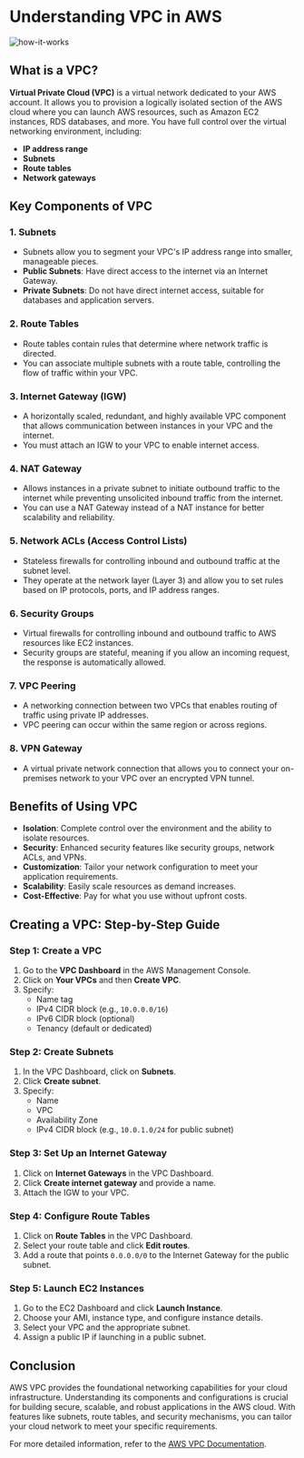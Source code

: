 # Understanding VPC in AWS

![how-it-works](https://github.com/user-attachments/assets/817f2a88-5799-4262-ae0c-34ca31f80dfd)


##  What is a VPC?

 **Virtual Private Cloud (VPC)** is a virtual network dedicated to your AWS account. It allows you to provision a logically isolated section of the AWS cloud where you can launch AWS resources, such as Amazon EC2 instances, RDS databases, and more. You have full control over the virtual networking environment, including:

- **IP address range**
- **Subnets**
- **Route tables**
- **Network gateways**

## Key Components of VPC

### 1. **Subnets**
   - Subnets allow you to segment your VPC's IP address range into smaller, manageable pieces.
   - **Public Subnets**: Have direct access to the internet via an Internet Gateway.
   - **Private Subnets**: Do not have direct internet access, suitable for databases and application servers.

### 2. **Route Tables**
   - Route tables contain rules that determine where network traffic is directed.
   - You can associate multiple subnets with a route table, controlling the flow of traffic within your VPC.

### 3. **Internet Gateway (IGW)**
   - A horizontally scaled, redundant, and highly available VPC component that allows communication between instances in your VPC and the internet.
   - You must attach an IGW to your VPC to enable internet access.

### 4. **NAT Gateway**
   - Allows instances in a private subnet to initiate outbound traffic to the internet while preventing unsolicited inbound traffic from the internet.
   - You can use a NAT Gateway instead of a NAT instance for better scalability and reliability.

### 5. **Network ACLs (Access Control Lists)**
   - Stateless firewalls for controlling inbound and outbound traffic at the subnet level.
   - They operate at the network layer (Layer 3) and allow you to set rules based on IP protocols, ports, and IP address ranges.

### 6. **Security Groups**
   - Virtual firewalls for controlling inbound and outbound traffic to AWS resources like EC2 instances.
   - Security groups are stateful, meaning if you allow an incoming request, the response is automatically allowed.

### 7. **VPC Peering**
   - A networking connection between two VPCs that enables routing of traffic using private IP addresses.
   - VPC peering can occur within the same region or across regions.

### 8. **VPN Gateway**
   - A virtual private network connection that allows you to connect your on-premises network to your VPC over an encrypted VPN tunnel.

## Benefits of Using VPC

- **Isolation**: Complete control over the environment and the ability to isolate resources.
- **Security**: Enhanced security features like security groups, network ACLs, and VPNs.
- **Customization**: Tailor your network configuration to meet your application requirements.
- **Scalability**: Easily scale resources as demand increases.
- **Cost-Effective**: Pay for what you use without upfront costs.

## Creating a VPC: Step-by-Step Guide

### Step 1: Create a VPC

1. Go to the **VPC Dashboard** in the AWS Management Console.
2. Click on **Your VPCs** and then **Create VPC**.
3. Specify:
   - Name tag
   - IPv4 CIDR block (e.g., `10.0.0.0/16`)
   - IPv6 CIDR block (optional)
   - Tenancy (default or dedicated)

### Step 2: Create Subnets

1. In the VPC Dashboard, click on **Subnets**.
2. Click **Create subnet**.
3. Specify:
   - Name
   - VPC
   - Availability Zone
   - IPv4 CIDR block (e.g., `10.0.1.0/24` for public subnet)

### Step 3: Set Up an Internet Gateway

1. Click on **Internet Gateways** in the VPC Dashboard.
2. Click **Create internet gateway** and provide a name.
3. Attach the IGW to your VPC.

### Step 4: Configure Route Tables

1. Click on **Route Tables** in the VPC Dashboard.
2. Select your route table and click **Edit routes**.
3. Add a route that points `0.0.0.0/0` to the Internet Gateway for the public subnet.

### Step 5: Launch EC2 Instances

1. Go to the EC2 Dashboard and click **Launch Instance**.
2. Choose your AMI, instance type, and configure instance details.
3. Select your VPC and the appropriate subnet.
4. Assign a public IP if launching in a public subnet.

## Conclusion

AWS VPC provides the foundational networking capabilities for your cloud infrastructure. Understanding its components and configurations is crucial for building secure, scalable, and robust applications in the AWS cloud. With features like subnets, route tables, and security mechanisms, you can tailor your cloud network to meet your specific requirements.

For more detailed information, refer to the [AWS VPC Documentation](https://docs.aws.amazon.com/vpc/latest/userguide/what-is-amazon-vpc.html).
